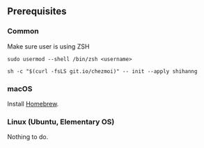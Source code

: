 ## Prerequisites

### Common

Make sure user is using ZSH

```console
sudo usermod --shell /bin/zsh <username>
```

```console
sh -c "$(curl -fsLS git.io/chezmoi)" -- init --apply shihanng
```

### macOS

Install [Homebrew](https://brew.sh/).

### Linux (Ubuntu, Elementary OS)

Nothing to do.
